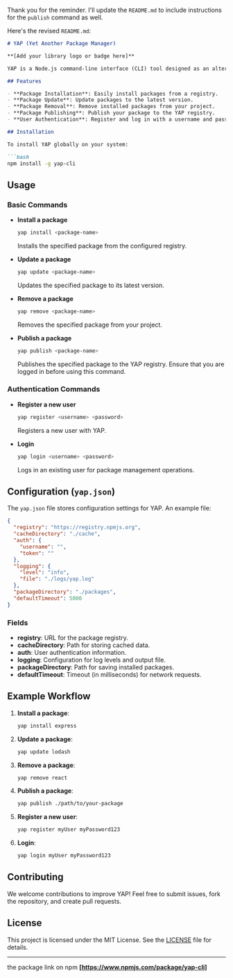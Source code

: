 Thank you for the reminder. I'll update the `README.md` to include instructions for the `publish` command as well.

Here's the revised `README.md`:

```markdown
# YAP (Yet Another Package Manager)

**[Add your library logo or badge here]**

YAP is a Node.js command-line interface (CLI) tool designed as an alternative to popular package managers like npm and Yarn. It offers simple and effective package management commands for installing, updating, removing, and publishing packages, along with user authentication functionality.

## Features

- **Package Installation**: Easily install packages from a registry.
- **Package Update**: Update packages to the latest version.
- **Package Removal**: Remove installed packages from your project.
- **Package Publishing**: Publish your package to the YAP registry.
- **User Authentication**: Register and log in with a username and password for authentication.

## Installation

To install YAP globally on your system:

```bash
npm install -g yap-cli
```

## Usage

### Basic Commands

- **Install a package**

  ```bash
  yap install <package-name>
  ```

  Installs the specified package from the configured registry.

- **Update a package**

  ```bash
  yap update <package-name>
  ```

  Updates the specified package to its latest version.

- **Remove a package**

  ```bash
  yap remove <package-name>
  ```

  Removes the specified package from your project.

- **Publish a package**

  ```bash
  yap publish <package-name>
  ```

  Publishes the specified package to the YAP registry. Ensure that you are logged in before using this command.

### Authentication Commands

- **Register a new user**

  ```bash
  yap register <username> <password>
  ```

  Registers a new user with YAP.

- **Login**

  ```bash
  yap login <username> <password>
  ```

  Logs in an existing user for package management operations.

## Configuration (`yap.json`)

The `yap.json` file stores configuration settings for YAP. An example file:

```json
{
  "registry": "https://registry.npmjs.org",
  "cacheDirectory": "./cache",
  "auth": {
    "username": "",
    "token": ""
  },
  "logging": {
    "level": "info",
    "file": "./logs/yap.log"
  },
  "packageDirectory": "./packages",
  "defaultTimeout": 5000
}
```

### Fields

- **registry**: URL for the package registry.
- **cacheDirectory**: Path for storing cached data.
- **auth**: User authentication information.
- **logging**: Configuration for log levels and output file.
- **packageDirectory**: Path for saving installed packages.
- **defaultTimeout**: Timeout (in milliseconds) for network requests.

## Example Workflow

1. **Install a package**:

   ```bash
   yap install express
   ```

2. **Update a package**:

   ```bash
   yap update lodash
   ```

3. **Remove a package**:

   ```bash
   yap remove react
   ```

4. **Publish a package**:

   ```bash
   yap publish ./path/to/your-package
   ```

5. **Register a new user**:

   ```bash
   yap register myUser myPassword123
   ```

6. **Login**:

   ```bash
   yap login myUser myPassword123
   ```

## Contributing

We welcome contributions to improve YAP! Feel free to submit issues, fork the repository, and create pull requests.

## License

This project is licensed under the MIT License. See the [LICENSE](LICENSE) file for details.

---
the package link on npm
**[https://www.npmjs.com/package/yap-cli]**
```

